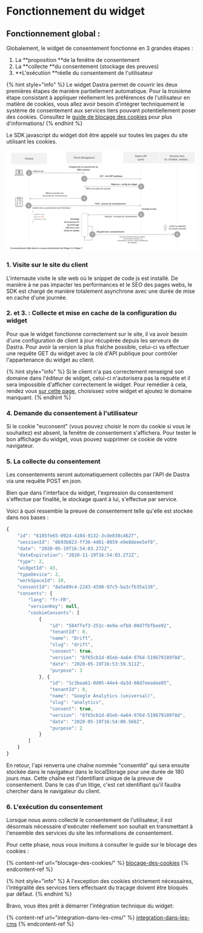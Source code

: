 # Fonctionnement du widget

## Fonctionnement global :

Globalement, le widget de consentement fonctionne en 3 grandes étapes :

1. La **proposition **de la fenêtre de consentement
2. La **collecte **du consentement (stockage des preuves)
3. **L'exécution **réelle du consentement de l'utilisateur

{% hint style="info" %}
Le widget Dastra permet de couvrir les deux premières étapes de manière partiellement automatique. Pour la troisième étape consistant à appliquer réellement les préférences de l'utilisateur en matière de cookies, vous allez avoir besoin d'intégrer techniquement le système de consentement aux services tiers pouvant potentiellement poser des cookies. Consultez le [guide de blocage des cookies](blocage-des-cookies/) pour plus d'informations/
{% endhint %}

Le SDK javascript du widget doit être appelé sur toutes les pages du site utilisant les cookies.

![Schéma de fonctionnement global du widget de consentement des cookies](../../../.gitbook/assets/cookie-consent.png)

### 1. Visite sur le site du client

L'internaute visite le site web où le snippet de code js est installé. De manière à ne pas impacter les performances et le SEO des pages webs, le SDK est chargé de manière totalement asynchrone avec une durée de mise en cache d'une journée.

### 2. et 3. : Collecte et mise en cache de la configuration du widget

Pour que le widget fonctionne correctement sur le site, il va avoir besoin d'une configuration de client à jour récupérée depuis les serveurs de Dastra. Pour avoir la version la plus fraîche possible, celui-ci va effectuer une requête GET du widget avec la clé d'API publique pour contrôler l'appartenance du widget au client.

{% hint style="info" %}
Si le client n'a pas correctement renseigné son domaine dans l'éditeur de widget, celui-ci n'autorisera pas la requête et il sera impossible d'afficher correctement le widget. Pour remédier à cela, rendez vous [sur cette page](https://app.dastra.eu/workspace/19/cookie-widget/list), choisissez votre widget et ajoutez le domaine manquant.
{% endhint %}

### 4. Demande du consentement à l'utilisateur

Si le cookie "euconsent" (vous pouvez choisir le nom du cookie si vous le souhaitez) est absent, la fenêtre de consentement s'affichera. Pour tester le bon affichage du widget, vous pouvez supprimer ce cookie de votre navigateur.&#x20;

### 5. La collecte du consentement

Les consentements seront automatiquement collectés par l'API de Dastra via une requête POST en json.&#x20;

Bien que dans l'interface du widget, l'expression du consentement s'effectue par finalité, le stockage quant à lui, s'effectue par service.

Voici à quoi ressemble la preuve de consentement telle qu'elle est stockée dans nos bases :

```javascript
{
    "id": "6185fe65-0924-410d-9132-3cde838c4627",
    "sessionId": "0b93b823-ff36-4d61-8959-e9e8deee5ef8",
    "date": "2020-05-19T16:54:03.272Z",
    "dateExpiration": "2020-11-19T16:54:03.272Z",
    "type": 2,
    "widgetId": 43,
    "typeDevice": 2,
    "workSpaceId": 19,
    "consentId": "8a5e89c4-2243-4598-97c5-ba3cfb35a138",
    "consents": {
        "lang": "fr-FR",
        "versionKey": null,
        "cookieConsents": [
            {
                "id": "584ffef3-251c-4e9a-efb8-08d7fbfbee92",
                "tenantId": 0,
                "name": "Drift",
                "slug": "drift",
                "consent": true,
                "version": "6f65cb1d-85eb-4a64-976d-519679189f8d",
                "date": "2020-05-19T16:53:59.511Z",
                "purpose": 3
            }, {
                "id": "1c3baa61-0d05-44e4-da3d-08d7eeadee05",
                "tenantId": 0,
                "name": "Google Analytics (universal)",
                "slug": "analytics",
                "consent": true,
                "version": "6f65cb1d-85eb-4a64-976d-519679189f8d",
                "date": "2020-05-19T16:54:00.568Z",
                "purpose": 2
            }
        ]
    }
}
```

&#x20;En retour, l'api renverra une chaîne nommée "consentId" qui sera ensuite stockée dans le navigateur dans le localStorage pour une durée de 180 jours max. Cette chaîne est l'identifiant unique de la preuve de consentement. Dans le cas d'un litige, c'est cet identifiant qu'il faudra chercher dans le navigateur du client.

### 6. L'exécution du consentement

Lorsque nous avons collecté le consentement de l'utilisateur, il est désormais nécessaire d'exécuter réellement son souhait en transmettant à l'ensemble des services du site les informations de consentement.

Pour cette phase, nous vous invitons à consulter le guide sur le blocage des cookies :

{% content-ref url="blocage-des-cookies/" %}
[blocage-des-cookies](blocage-des-cookies/)
{% endcontent-ref %}



{% hint style="info" %}
A l'exception des cookies strictement nécessaires, l'intégralité des services tiers effectuant du traçage doivent être bloqués par défaut.&#x20;
{% endhint %}

Bravo, vous êtes prêt à démarrer l'intégration technique du widget:

{% content-ref url="integration-dans-les-cms/" %}
[integration-dans-les-cms](integration-dans-les-cms/)
{% endcontent-ref %}

